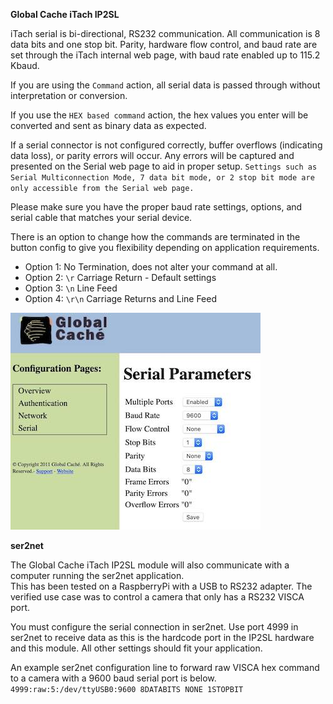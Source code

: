 **Global Cache iTach IP2SL**

iTach serial is bi-directional, RS232 communication. All communication is 8 data bits and one stop bit. Parity, hardware flow control, and baud rate are set through the iTach internal web page, with baud rate enabled up to 115.2 Kbaud.

If you are using the `Command` action, all serial data is passed through without interpretation or conversion.

If you use the `HEX based command` action, the hex values you enter will be converted and sent as binary data as expected.

If a serial connector is not configured correctly, buffer overflows (indicating data loss), or parity errors will occur. Any errors will be captured and presented on the Serial web page to aid in proper setup. `Settings such as Serial Multiconnection Mode, 7 data bit mode, or 2 stop bit mode are only accessible from the Serial web page.`

Please make sure you have the proper baud rate settings, options, and serial cable that matches your serial device.

There is an option to change how the commands are terminated in the button config to give you flexibility depending on application requirements.

  * Option 1: No Termination, does not alter your command at all.
  * Option 2: `\r` Carriage Return - Default settings
  * Option 3: `\n` Line Feed
  * Option 4: `\r\n` Carriage Returns and Line Feed

![Serial Parameters](images/serial.jpg?raw=true "serial parameters")


**ser2net**

The Global Cache iTach IP2SL module will also communicate with a computer running the ser2net application.  
This has been tested on a RaspberryPi with a USB to RS232 adapter. 
The verified use case was to control a camera that only has a RS232 VISCA port.

You must configure the serial connection in ser2net.  Use port 4999 in ser2net to receive data as this is the hardcode port in the IP2SL hardware and this module. All other settings should fit your application. 

An example ser2net configuration line to forward raw VISCA hex command to a camera with a 9600 baud serial port is below.
`4999:raw:5:/dev/ttyUSB0:9600 8DATABITS NONE 1STOPBIT`
